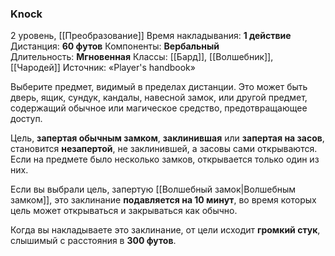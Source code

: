 ### Knock

2 уровень, [[Преобразование]]
Время накладывания: **1 действие**
Дистанция: **60 футов**
Компоненты: **Вербальный**
Длительность: **Мгновенная**
Классы: [[Бард]], [[Волшебник]], [[Чародей]]
Источник: «Player's handbook»

Выберите предмет, видимый в пределах дистанции. Это может быть дверь, ящик, сундук, кандалы, навесной замок, или другой предмет, содержащий обычное или магическое средство, предотвращающее доступ.

Цель, **запертая обычным замком**, **заклинившая** или **запертая на засов**, становится **незапертой**, не заклинившей, а засовы сами открываются. Если на предмете было несколько замков, открывается только один из них.

Если вы выбрали цель, запертую [[Волшебный замок|Волшебным замком]], это заклинание **подавляется на 10 минут**, во время которых цель может открываться и закрываться как обычно.

Когда вы накладываете это заклинание, от цели исходит **громкий стук**, слышимый с расстояния в **300 футов**.
